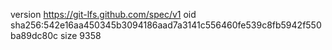 version https://git-lfs.github.com/spec/v1
oid sha256:542e16aa450345b3094186aad7a3141c556460fe539c8fb5942f550ba89dc80c
size 9358
